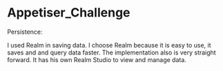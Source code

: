 # Appetiser_Challenge
Persistence:

I used Realm in saving data. I choose Realm because it is easy to use, it saves and and query data faster. The implementation also is very straight forward. It has his own Realm Studio to view and manage data.